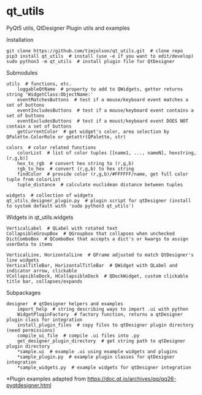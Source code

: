 # qt_utils
PyQt5 utils, QtDesigner Plugin utils and examples

Installation

    git clone https://github.com/timjolson/qt_utils.git  # clone repo
    pip3 install qt_utils  # install (use -e if you want to edit/develop)
    sudo python3 -m qt_utils  # install plugin file for QtDesigner


Submodules

    utils  # functions, etc.
        loggableQtName  # property to add to QWidgets, getter returns string 'WidgetClass:ObjectName:'
        eventMatchesButtons  # test if a mouse/keyboard event matches a set of buttons
        eventIncludesButtons  # test if a mouse/keyboard event contains a set of buttons
        eventExcludesButtons  # test if a moust/keyboard event DOES NOT contain a set of buttons
        getCurrentColor  # get widget's color, area selection by QPalette.ColorRole or getattr(QPalette, str)
    
    colors  # color related functions
        colorList  # list of color tuples [[name1, ..., nameN], hexstring, (r,g,b)]
        hex_to_rgb  # convert hex string to (r,g,b)
        rgb_to_hex  # convert (r,g,b) to hex string
        findColor  # provide color (r,g,b)/#FFFFFF/name, get full color tuple from colorList
        tuple_distance  # calculate euclidean distance between tuples
        
    widgets  # collection of widgets
    qt_utils_designer_plugin.py  # plugin script for qtDesigner (install to system default with 'sudo python3 qt_utils')


Widgets in qt_utils.widgets

    VerticalLabel  # QLabel with rotated text
    CollapsibleGroupBox  # QGroupbox that collapses when unchecked
    DictComboBox  # QComboBox that accepts a dict's or kwargs to assign userData to items
    
    VerticalLine, HorizontalLine  # QFrame adjusted to match QtDesigner's line widgets
    VerticalTitleBar, HorizontalTitleBar  # QWidget with QLabel and indicator arrow, clickable
    VCollapsibleDock, HCollapsibleDock  # QDockWidget, custom clickable title bar, collapses/expands


Subpackages

    designer  # qtDesigner helpers and examples
        import_help  # string describing ways to import .ui with python
        WidgetPluginFactory  # factory function, returns a qtDesigner plugin class for integration
        install_plugin_files  # copy files to qtDesigner plugin directory (need permissions)
        compile_ui_file  # compile .ui files into .py
        get_designer_plugin_directory  # get string path to qtDesigner plugin directory
        *sample.ui  # example .ui using example widgets and plugins
        *sample_plugin.py  # example plugin classes for qtDesigner integration
        *sample_widgets.py  # example widgets for qtDesigner integration
            

*Plugin examples adapted from  https://doc.qt.io/archives/qq/qq26-pyqtdesigner.html
